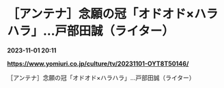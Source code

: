 # ［アンテナ］念願の冠「オドオド×ハラハラ」…戸部田誠（ライター）

**2023-11-01 20:11**

**https://www.yomiuri.co.jp/culture/tv/20231101-OYT8T50146/**

［アンテナ］念願の冠「オドオド×ハラハラ」…戸部田誠（ライター）